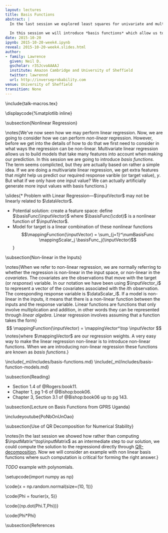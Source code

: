 ```yaml
---
layout: lectures
title: Basis Functions
abstract: |
  In the last session we explored least squares for univariate and multivariate *regression*. We introduced *matrices*, *linear algebra* and *derivatives*. 
  
  In this session we will introduce *basis functions* which allow us to implement *non-linear regression models*.
date: 2015-10-20
ipynb: 2015-10-20-week4.ipynb
reveal: 2015-10-20-week4.slides.html
author:
- family: Lawrence
  given: Neil D.
  gscholar: r3SJcvoAAAAJ
  institute: Amazon Cambridge and University of Sheffield
  twitter: lawrennd
  url: http://inverseprobability.com
venue: University of Sheffield
transition: None
---
```


\include{talk-macros.tex}

\displaycode{%matplotlib inline}

\subsection{Nonlinear Regression}

\notes{We've now seen how we may perform linear regression. Now, we are going to consider how we can perform *non-linear* regression. However, before we get into the details of how to do that we first need to consider in what ways the regression can be non-linear. Multivariate linear regression allows us to build models that take many features into account when making our prediction. In this session we are going to introduce *basis functions*. The term seems complicted, but they are actually based on rather a simple idea. If we are doing a multivariate linear regression, we get extra features that *might* help us predict our required response varible (or target value), $y$. But what if we only have one input value? We can actually artificially generate more input values with basis functions.}

\slides{* Problem with Linear Regression—$\inputVector$ may not be linearly related to $\dataVector$.
* Potential solution: create a feature space: define $\basisFunc(\inputVector)$ where $\basisFunc(\cdot)$ is a nonlinear function of $\inputVector$.
* Model for target is a linear combination of these nonlinear functions 
  $$\mappingFunction(\inputVector) = \sum_{j=1}^\numBasisFunc \mappingScalar_j \basisFunc_j(\inputVector)$$}

\subsection{Non-linear in the Inputs}

\notes{When we refer to non-linear regression, we are normally referring to whether the regression is non-linear in the input space, or non-linear in the *covariates*. The covariates are the observations that move with the target (or *response*) variable. In our notation we have been using $\inputVector_i$ to represent a vector of the covariates associated with the $i$th observation. The coresponding response variable is $\dataScalar_i$. If a model is non-linear in the inputs, it means that there is a non-linear function between the inputs and the response variable. Linear functions are functions that only involve multiplication and addition, in other words they can be represented through *linear algebra*. Linear regression involves assuming that a function takes the form}
$$
\mappingFunction(\inputVector) = \mappingVector^\top \inputVector
$$
\notes{where $\mappingVector$ are our regression weights. A very easy way to make the linear regression non-linear is to introduce non-linear functions. When we are introducing non-linear regression these functions are known as *basis functions*.}

\include{_ml/includes/basis-functions.md}
\include{_ml/includes/basis-function-models.md}

\subsection{Reading}

* Section 1.4 of @Rogers:book11.
* Chapter 1, pg 1-6 of @Bishop:book06.
* Chapter 3, Section 3.1 of @Bishop:book06 up to pg 143.

\subsection{Lecture on Basis Functions from GPRS Uganda}

\includeyoutube{PoNbOnUnOao}

\subsection{Use of QR Decomposition for Numerical Stability}

\notes{In the last session we showed how rather than computing $\inputMatrix^\top\inputMatrix$ as an intermediate step to our solution, we could compute the solution to the regressiond directly through [QR-decomposition](http://en.wikipedia.org/wiki/QR_decomposition). Now we will consider an example with non linear basis functions where such computation is critical for forming the right answer.}

*TODO* example with polynomials.

\setupcode{import numpy as np}

\code{x = np.random.normal(size=(10, 1))}

\code{Phi = fourier(x, 5)}

\code{(np.dot(Phi.T,Phi))}

\code{Phi*Phi}

\subsection{References
